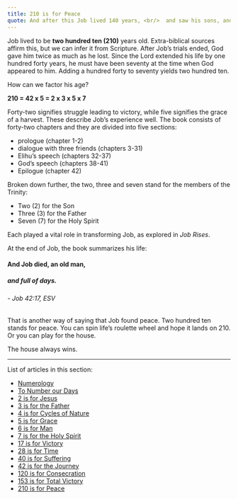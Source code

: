 ```yaml
---
title: 210 is for Peace
quote: And after this Job lived 140 years, <br/>  and saw his sons, and his sons' sons, <br/> four generations. And Job died, <br/> an old man, and full of days. - Job 42:16-17
---
```

Job lived to be **two hundred ten (210)** years old. Extra-biblical sources affirm this, but we can infer it from Scripture. After Job’s trials ended, God gave him twice as much as he lost. Since the Lord extended his life by one hundred forty years, he must have been seventy at the time when God appeared to him. Adding a hundred forty to seventy yields two hundred ten.

How can we factor his age?

**210 = 42 x 5 = 2 x 3 x 5 x 7**

Forty-two signifies struggle leading to victory, while five signifies the grace of a harvest. These describe Job’s experience well. The book consists of forty-two chapters and they are divided into five sections: 

  - prologue (chapter 1-2)
  - dialogue with three friends (chapters 3-31)
  - Elihu’s speech (chapters 32-37)
  - God’s speech (chapters 38-41)
  - Epilogue (chapter 42)
  
Broken down further, the two, three and seven stand for the members of the Trinity:

  - Two (2) for the Son
  - Three (3) for the Father
  - Seven (7) for the Holy Spirit

Each played a vital role in transforming Job, as explored in *Job Rises*.

At the end of Job, the book summarizes his life:

#### And Job died, an old man, 
##### and full of days. 
###### - Job 42:17, ESV

That is another way of saying that Job found peace. Two hundred ten stands for peace. You can spin life’s roulette wheel and hope it lands on 210.
Or you can play for the house. 

The house always wins.

<hr/>

List of articles in this section:

  - [Numerology](./numerology.html)
  - [To Number our Days](./to-number-our-days.html)
  - [2 is for Jesus](./2-is-for-jesus.html)
  - [3 is for the Father](./3-is-for-the-father.html)
  - [4 is for Cycles of Nature](./4-is-for-cycles-of-nature.html)
  - [5 is for Grace](./5-is-for-grace.html)
  - [6 is for Man](./6-is-for-man.html)
  - [7 is for the Holy Spirit](./7-is-for-the-holy-spirit.html)
  - [17 is for Victory](./17-is-for-victory.html)
  - [28 is for Time](./28-is-for-time.html)
  - [40 is for Suffering](./40-is-for-suffering.html)
  - [42 is for the Journey](./42-is-for-the-journey.html)
  - [120 is for Consecration](./120-is-for-consecration.html)
  - [153 is for Total Victory](./153-is-for-total-victory.html)
  - [210 is for Peace](./210-is-for-peace.html)
